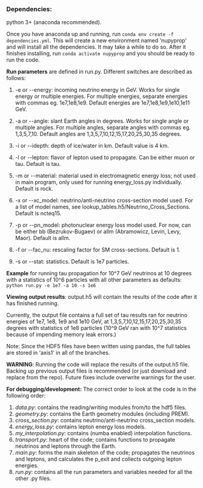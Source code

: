 ### **Dependencies:**
python 3+ (anaconda recommended).

Once you have anaconda up and running, run `conda env create -f dependencies.yml`. This will create a new environment named 'nupyprop' and will install all the dependencies. It may take a while to do so. After it finishes installing, run `conda activate nupyprop` and you should be ready to run the code.

**Run parameters** are defined in run.py. Different switches are described as follows:

1. -e or --energy: incoming neutrino energy in GeV. Works for single energy or multiple energies. For multiple energies, separate energies with commas eg. 1e7,1e8,1e9. Default energies are 1e7,1e8,1e9,1e10,1e11 GeV.

2. -a or --angle: slant Earth angles in degrees. Works for single angle or multiple angles. For multiple angles, separate angles with commas eg. 1,3,5,7,10. Default angles are 1,3,5,7,10,12,15,17,20,25,30,35 degrees.

3. -i or --idepth: depth of ice/water in km. Default value is 4 km.

4. -l or --lepton: flavor of lepton used to propagate. Can be either muon or tau. Default is tau.

5. -m or --material: material used in electromagnetic energy loss; not used in main program, only used for running energy_loss.py individually. Default is rock.

6. -x or --xc_model: neutrino/anti-neutrino cross-section model used. For a list of model names, see lookup_tables.h5/Neutrino_Cross_Sections. Default is ncteq15. 

7. -p or --pn_model: photonuclear energy loss model used. For now, can be either bb (Bezrukov-Bugaev) or allm (Abramowicz, Levin, Levy, Maor). Default is allm.

8. -f or --fac_nu: rescaling factor for SM cross-sections. Default is 1.

9. -s or --stat: statistics. Default is 1e7 particles.

**Example** for running tau propagation for 10^7 GeV neutrinos at 10 degrees with a statistics of 10^6 particles with all other parameters as defaults:
`python run.py -e 1e7 -a 10 -s 1e6`

**Viewing output results**:
output.h5 will contain the results of the code after it has finished running. 

Currently, the output file contains a full set of tau results ran for neutrino energies of 1e7, 1e8, 1e9 and 1e10 GeV, at 1,3,5,7,10,12,15,17,20,25,30,35 degrees with statistics of 1e8 particles (10^9 GeV ran with 10^7 statistics because of impending memory leak errors.)

Note: Since the HDF5 files have been written using pandas, the full tables are stored in 'axis1' in all of the branches.

**WARNING**: Running the code will replace the results of the output.h5 file. Backing up previous output files is recommended (or just download and replace from the repo). Future fixes include overwrite warnings for the user.

**For debugging/development:**
The correct order to look at the code is in the following order:

1. _data.py_: contains the reading/writing modules from/to the hdf5 files.
2. _geometry.py_: contains the Earth geometry modules (including PREM).
3. _cross_section.py_: contains neutrino/anti-neutrino cross_section models.
4. _energy_loss.py_: contains lepton energy loss models.
5. _my_interpolation.py_: contains (numba enabled) interpolation functions.
6. _transport.py_: heart of the code; contains functions to propagate neutrinos and leptons through the Earth.
7. _main.py_: forms the main skeleton of the code; propagates the neutrinos and leptons, and calculates the p_exit and collects outgoing lepton energies.
8. _run.py_: contains all the run parameters and variables needed for all the other .py files.